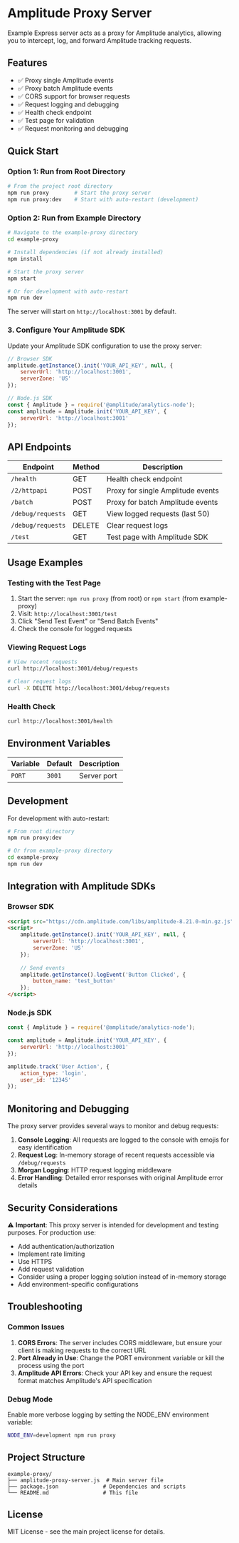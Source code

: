# Amplitude Proxy Server

Example Express server acts as a proxy for Amplitude analytics, allowing you to intercept, log, and forward Amplitude tracking requests.

## Features

- ✅ Proxy single Amplitude events
- ✅ Proxy batch Amplitude events  
- ✅ CORS support for browser requests
- ✅ Request logging and debugging
- ✅ Health check endpoint
- ✅ Test page for validation
- ✅ Request monitoring and debugging

## Quick Start

### Option 1: Run from Root Directory

```bash
# From the project root directory
npm run proxy        # Start the proxy server
npm run proxy:dev    # Start with auto-restart (development)
```

### Option 2: Run from Example Directory

```bash
# Navigate to the example-proxy directory
cd example-proxy

# Install dependencies (if not already installed)
npm install

# Start the proxy server
npm start

# Or for development with auto-restart
npm run dev
```

The server will start on `http://localhost:3001` by default.

### 3. Configure Your Amplitude SDK

Update your Amplitude SDK configuration to use the proxy server:

```javascript
// Browser SDK
amplitude.getInstance().init('YOUR_API_KEY', null, {
    serverUrl: 'http://localhost:3001',
    serverZone: 'US'
});

// Node.js SDK
const { Amplitude } = require('@amplitude/analytics-node');
const amplitude = Amplitude.init('YOUR_API_KEY', {
    serverUrl: 'http://localhost:3001'
});
```

## API Endpoints

| Endpoint | Method | Description |
|----------|--------|-------------|
| `/health` | GET | Health check endpoint |
| `/2/httpapi` | POST | Proxy for single Amplitude events |
| `/batch` | POST | Proxy for batch Amplitude events |
| `/debug/requests` | GET | View logged requests (last 50) |
| `/debug/requests` | DELETE | Clear request logs |
| `/test` | GET | Test page with Amplitude SDK |

## Usage Examples

### Testing with the Test Page

1. Start the server: `npm run proxy` (from root) or `npm start` (from example-proxy)
2. Visit: `http://localhost:3001/test`
3. Click "Send Test Event" or "Send Batch Events"
4. Check the console for logged requests

### Viewing Request Logs

```bash
# View recent requests
curl http://localhost:3001/debug/requests

# Clear request logs
curl -X DELETE http://localhost:3001/debug/requests
```

### Health Check

```bash
curl http://localhost:3001/health
```

## Environment Variables

| Variable | Default | Description |
|----------|---------|-------------|
| `PORT` | `3001` | Server port |

## Development

For development with auto-restart:

```bash
# From root directory
npm run proxy:dev

# Or from example-proxy directory
cd example-proxy
npm run dev
```

## Integration with Amplitude SDKs

### Browser SDK

```html
<script src="https://cdn.amplitude.com/libs/amplitude-8.21.0-min.gz.js"></script>
<script>
    amplitude.getInstance().init('YOUR_API_KEY', null, {
        serverUrl: 'http://localhost:3001',
        serverZone: 'US'
    });
    
    // Send events
    amplitude.getInstance().logEvent('Button Clicked', {
        button_name: 'test_button'
    });
</script>
```

### Node.js SDK

```javascript
const { Amplitude } = require('@amplitude/analytics-node');

const amplitude = Amplitude.init('YOUR_API_KEY', {
    serverUrl: 'http://localhost:3001'
});

amplitude.track('User Action', {
    action_type: 'login',
    user_id: '12345'
});
```

## Monitoring and Debugging

The proxy server provides several ways to monitor and debug requests:

1. **Console Logging**: All requests are logged to the console with emojis for easy identification
2. **Request Log**: In-memory storage of recent requests accessible via `/debug/requests`
3. **Morgan Logging**: HTTP request logging middleware
4. **Error Handling**: Detailed error responses with original Amplitude error details

## Security Considerations

⚠️ **Important**: This proxy server is intended for development and testing purposes. For production use:

- Add authentication/authorization
- Implement rate limiting
- Use HTTPS
- Add request validation
- Consider using a proper logging solution instead of in-memory storage
- Add environment-specific configurations

## Troubleshooting

### Common Issues

1. **CORS Errors**: The server includes CORS middleware, but ensure your client is making requests to the correct URL
2. **Port Already in Use**: Change the PORT environment variable or kill the process using the port
3. **Amplitude API Errors**: Check your API key and ensure the request format matches Amplitude's API specification

### Debug Mode

Enable more verbose logging by setting the NODE_ENV environment variable:

```bash
NODE_ENV=development npm run proxy
```

## Project Structure

```
example-proxy/
├── amplitude-proxy-server.js  # Main server file
├── package.json              # Dependencies and scripts
└── README.md                 # This file
```

## License

MIT License - see the main project license for details. 